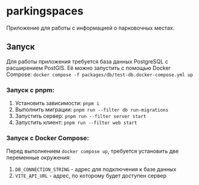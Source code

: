 # parkingspaces

Приложение для работы с информацией о парковочных местах.

## Запуск

Для работы приложения требуется база данных PostgreSQL c расширением PostGIS. Её можно запустить с помощью Docker Compose: `docker compose -f packages/db/test-db.docker-compose.yml up`

### Запуск с pnpm:

1. Установить зависимости: `pnpm i`
2. Выполнить миграции: `pnpm run --filter db run-migrations`
3. Запустить сервер: `pnpm run --filter server start`
4. Запустить клиент: `pnpm run --filter web start`

### Запуск с Docker Compose:

Перед выполнением `docker compose up`, требуется установить две переменные окружения:

1. `DB_CONNECTION_STRING` - адрес для подключения к базе данных
2. `VITE_API_URL` - адрес, по которому будет доступен сервер
